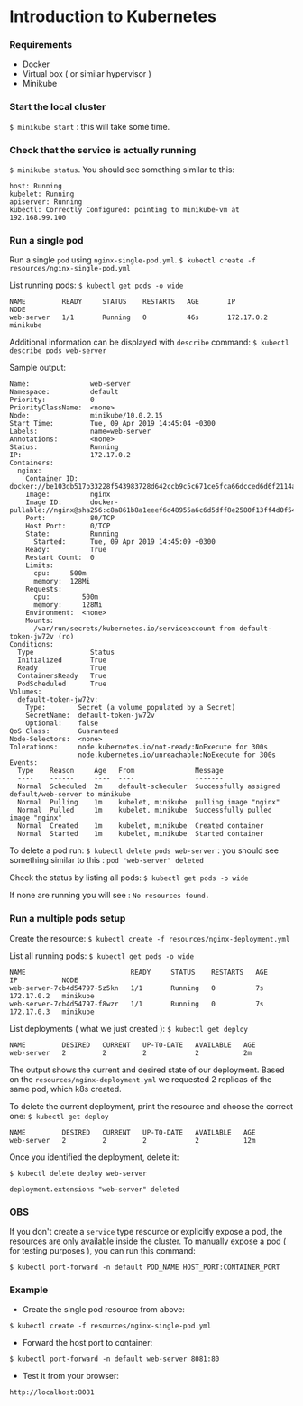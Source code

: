 # Introduction to Kubernetes

### Requirements
* Docker
* Virtual box ( or similar hypervisor )
* Minikube

### Start the local cluster
`$ minikube start` : this will take some time.

### Check that the service is actually running
`$ minikube status`. You should see something similar to this:
```
host: Running
kubelet: Running
apiserver: Running
kubectl: Correctly Configured: pointing to minikube-vm at 192.168.99.100
```

### Run a single pod
Run a single `pod` using `nginx-single-pod.yml`.
`$ kubectl create -f resources/nginx-single-pod.yml`

List running pods:
`$ kubectl get pods -o wide`
```
NAME         READY     STATUS    RESTARTS   AGE       IP           NODE
web-server   1/1       Running   0          46s       172.17.0.2   minikube
```

Additional information can be displayed with `describe` command:
`$ kubectl describe pods web-server`

Sample output:
```
Name:               web-server
Namespace:          default
Priority:           0
PriorityClassName:  <none>
Node:               minikube/10.0.2.15
Start Time:         Tue, 09 Apr 2019 14:45:04 +0300
Labels:             name=web-server
Annotations:        <none>
Status:             Running
IP:                 172.17.0.2
Containers:
  nginx:
    Container ID:   docker://be103db517b33228f543983728d642ccb9c5c671ce5fca66dcced6d6f2114a31
    Image:          nginx
    Image ID:       docker-pullable://nginx@sha256:c8a861b8a1eeef6d48955a6c6d5dff8e2580f13ff4d0f549e082e7c82a8617a2
    Port:           80/TCP
    Host Port:      0/TCP
    State:          Running
      Started:      Tue, 09 Apr 2019 14:45:09 +0300
    Ready:          True
    Restart Count:  0
    Limits:
      cpu:     500m
      memory:  128Mi
    Requests:
      cpu:        500m
      memory:     128Mi
    Environment:  <none>
    Mounts:
      /var/run/secrets/kubernetes.io/serviceaccount from default-token-jw72v (ro)
Conditions:
  Type              Status
  Initialized       True
  Ready             True
  ContainersReady   True
  PodScheduled      True
Volumes:
  default-token-jw72v:
    Type:        Secret (a volume populated by a Secret)
    SecretName:  default-token-jw72v
    Optional:    false
QoS Class:       Guaranteed
Node-Selectors:  <none>
Tolerations:     node.kubernetes.io/not-ready:NoExecute for 300s
                 node.kubernetes.io/unreachable:NoExecute for 300s
Events:
  Type    Reason     Age   From               Message
  ----    ------     ----  ----               -------
  Normal  Scheduled  2m    default-scheduler  Successfully assigned default/web-server to minikube
  Normal  Pulling    1m    kubelet, minikube  pulling image "nginx"
  Normal  Pulled     1m    kubelet, minikube  Successfully pulled image "nginx"
  Normal  Created    1m    kubelet, minikube  Created container
  Normal  Started    1m    kubelet, minikube  Started container
```

To delete a pod run:
`$ kubectl delete pods web-server` : you should see something similar to this : `pod "web-server" deleted`

Check the status by listing all pods:
`$ kubectl get pods -o wide`

If none are running you will see : `No resources found.`

### Run a multiple pods setup
Create the resource:
`$ kubectl create -f resources/nginx-deployment.yml`

List all running pods:
`$ kubectl get pods -o wide`
```
NAME                          READY     STATUS    RESTARTS   AGE       IP           NODE
web-server-7cb4d54797-5z5kn   1/1       Running   0          7s        172.17.0.2   minikube
web-server-7cb4d54797-f8wzr   1/1       Running   0          7s        172.17.0.3   minikube
```

List deployments ( what we just created ):
`$ kubectl get deploy`
```
NAME         DESIRED   CURRENT   UP-TO-DATE   AVAILABLE   AGE
web-server   2         2         2            2           2m
```

The output shows the current and desired state of our deployment. Based on the `resources/nginx-deployment.yml`
we requested 2 replicas of the same pod, which k8s created.

To delete the current deployment, print the resource and choose the correct one:
`$ kubectl get deploy`
```
NAME         DESIRED   CURRENT   UP-TO-DATE   AVAILABLE   AGE
web-server   2         2         2            2           12m
```
Once you identified the deployment, delete it:

`$ kubectl delete deploy web-server`
```
deployment.extensions "web-server" deleted
```

### OBS
If you don't create a `service` type resource or explicitly expose a pod, the resources are only available
inside the cluster.
To manually expose a pod ( for testing purposes ), you can run this command:

`$ kubectl port-forward -n default POD_NAME HOST_PORT:CONTAINER_PORT`

### Example
* Create the single pod resource from above:

`$ kubectl create -f resources/nginx-single-pod.yml`

* Forward the host port to container:

`$ kubectl port-forward -n default web-server 8081:80`

* Test it from your browser:

`http://localhost:8081`